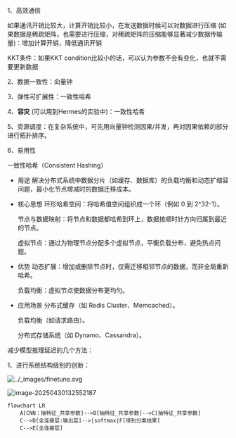 1、高效通信

如果通讯开销比较大，计算开销比较小，在发送数据时候可以对数据进行压缩 (如果数据是稀疏矩阵，也需要进行压缩，对稀疏矩阵的压缩能够显著减少数据传输量)：增加计算开销，降低通讯开销

KKT条件：如果KKT condition比较小的话，可以认为参数不会有变化，也就不需要更新数据

2、数据一致性：向量钟

3、弹性可扩展性：一致性哈希

4、**容灾** (可以用到Hermes的实验中)：一致性哈希

5、资源调度：在复杂系统中，可先用向量钟检测因果/并发，再对因果依赖的部分进行拓扑排序。

6、易用性

一致性哈希（Consistent Hashing）

* 用途
  解决分布式系统中数据分片（如缓存、数据库）的负载均衡和动态扩缩容问题，最小化节点增减时的数据迁移成本。

* 核心思想
  环形哈希空间：将哈希值空间组织成一个环（例如 0 到 2^32-1）。

  节点与数据映射：将节点和数据都哈希到环上，数据按顺时针方向归属到最近的节点。

  虚拟节点：通过为物理节点分配多个虚拟节点，平衡负载分布，避免热点问题。

* 优势
  动态扩展：增加或删除节点时，仅需迁移相邻节点的数据，而非全局重新哈希。

  负载均衡：虚拟节点使数据分布更均匀。

* 应用场景
  分布式缓存（如 Redis Cluster、Memcached）。

  负载均衡（如请求路由）。

  分布式存储系统（如 Dynamo、Cassandra）。





减少模型推理延迟的几个方法：

1、进行系统结构级别的创新：

![../_images/finetune.svg](https://zh.d2l.ai/_images/finetune.svg)

![image-20250430132552187](D:\Master\notes\pic\image-20250430132552187.png)

```mermaid
flowchart LR
	A[CNN：抽特征_共享参数]-->B[抽特征_共享参数]-->C[抽特征_共享参数]
	C-->D[全连接层:输出层]-->|softmax|F[得到分类结果]
	C-->E[全连接层]
```

